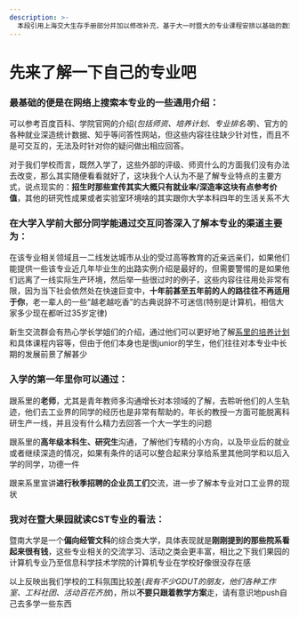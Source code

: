 ```yaml
---
description: >-
  本段引用上海交大生存手册部分并加以修改补充，基于大一时暨大的专业课程安排以基础的数理必修课为主，计算机专业向的课程安排较少，所以大家可以先通过以下渠道去了解我们的计算机专业
---
```


# 先来了解一下自己的专业吧

### **最基础的便是在网络上搜索本专业的一些通用介绍：**

可以参考百度百科、学院官网的介绍(_包括师资、培养计划、专业排名等_)、官方的各种就业深造统计数据、知乎等问答性网站，但这些内容往往缺少针对性，而且不是可交互的，无法及时针对你的疑问做出相应回答。

对于我们学校而言，既然入学了，这些外部的评级、师资什么的方面我们没有办法去改变，那么其实随便看看就好了，这块我个人认为不是了解专业特点的主要方式，说点现实的：**招生时那些宣传其实大概只有就业率/深造率这块有点参考价值**，其他的研究性成果或者实验室环境啥的其实跟你大学本科四年的生活关系不大

### **在大学入学前大部分同学能通过交互问答深入了解本专业的渠道主要为：**

在该专业相关领域且一二线发达城市从业的受过高等教育的近亲远亲们，如果他们能提供一些该专业近几年毕业生的出路实例介绍是最好的，但需要警惕的是如果他们远离了一线实际生产环境，然后举一些很过时的例子，这些内容往往用处非常有限，因为当下社会依然处在快速巨变中，**十年前甚至五年前的人的路往往不再适用于你**，老一辈人的一些“越老越吃香”的古典说辞不可迷信(特别是计算机，相信大家多少现在都听过35岁定律)

新生交流群会有热心学长学姐们的介绍，通过他们可以更好地了解[系里的培养计划](https://jwc.jnu.edu.cn/2021j/list.htm)和具体课程内容等，但由于他们本身也是很junior的学生，他们往往对本专业中长期的发展前景了解甚少

### **入学的第一年里你可以通过：**

跟系里的**老师**，尤其是青年教师多沟通增长对本领域的了解，去聆听他们的人生轨迹，他们去工业界的同学的经历也是非常有帮助的，年长的教授一方面可能脱离科研生产一线，并且没有什么精力去回答一个大一学生的问题

跟系里的**高年级本科生、研究生**沟通，了解他们专精的小方向，以及毕业后的就业或者继续深造的情况，如果有条件的话可以整合起来分享给系里其他同学和以后入学的同学，功德一件

跟来系里宣讲**进行秋季招聘的企业员工们**交流，进一步了解本专业对口工业界的现状

### **我对在暨大果园就读CST专业的看法：**

暨南大学是一个**偏向经管文科**的综合类大学，具体表现就是**刚刚提到的那些院系看起来很有钱**，这些专业相关的交流学习、活动之类会更丰富，相比之下我们果园的计算机专业乃至信息科学技术学院的计算机专业在学校好像很没存在感

以上反映出我们学校的工科氛围比较差(_我有不少GDUT的朋友，他们各种工作室、工科社团、活动百花齐放_)，所以**不要只跟着教学方案**走，请有意识地push自己去多学一些东西
